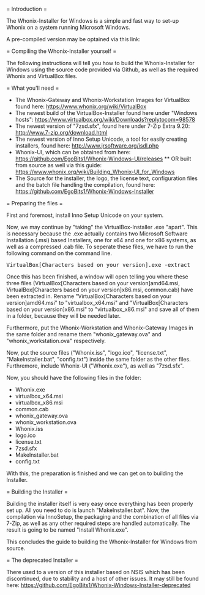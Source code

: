 = Introduction =

The Whonix-Installer for Windows is a simple and fast way to set-up Whonix on a system running Microsoft Windows.

A pre-compiled version may be optained via this link: 

= Compiling the Whonix-Installer yourself =

The following instructions will tell you how to build the Whonix-Installer for Windows using the source code provided via Github, as well as the required Whonix and VirtualBox files.

= What you'll need =

* The Whonix-Gateway and Whonix-Workstation Images for VirtualBox found here: https://www.whonix.org/wiki/VirtualBox
* The newest build of the VirtualBox-Installer found here under "Windows hosts": https://www.virtualbox.org/wiki/Downloads?replytocom=98578
* The newest version of "7zsd.sfx", found here under 7-Zip Extra 9.20: http://www.7-zip.org/download.html
* The newest version of Inno Setup Unicode, a tool for easily creating installers, found here: http://www.jrsoftware.org/isdl.php
* Whonix-UI, which can be obtained from here: https://github.com/EgoBits1/Whonix-Windows-UI/releases
** OR built from source as well via this guide: https://www.whonix.org/wiki/Building_Whonix-UI_for_Windows
* The Source for the installer, the logo, the license text, configuration files and the batch file handling the compilation, found here: https://github.com/EgoBits1/Whonix-Windows-Installer

= Preparing the files =

First and foremost, install Inno Setup Unicode on your system.

Now, we may continue by "taking" the VirtualBox-Installer .exe "apart". This is necessary because the .exe actually contains two Microsoft Software Installation (.msi) based Installers, one for x64 and one for x86 systems, as well as a compressed .cab file. To seperate these files, we have to run the following command on the command line.

<pre>
VirtualBox[Characters based on your version].exe -extract
</pre>

Once this has been finished, a window will open telling you where these three files (VirtualBox[Characters based on your version]amd64.msi, VirtualBox[Characters based on your version]x86.msi, common.cab) have been extracted in. Rename "VirtualBox[Characters based on your version]amd64.msi" to "virtualbox_x64.msi" and "VirtualBox[Characters based on your version]x86.msi" to "virtualbox_x86.msi" and save all of them in a folder, because they will be needed later.

Furthermore, put the Whonix-Workstation and Whonix-Gateway Images in the same folder and rename them "whonix_gateway.ova" and "whonix_workstation.ova" respectively.

Now, put the source files ("Whonix.iss", "logo.ico", "license.txt", "MakeInstaller.bat", "config.txt") inside the same folder as the other files. Furthremore, include Whonix-UI ("Whonix.exe"), as well as "7zsd.sfx".

Now, you should have the following files in the folder:

* Whonix.exe
* virtualbox_x64.msi
* virtualbox_x86.msi
* common.cab
* whonix_gateway.ova
* whonix_workstation.ova
* Whonix.iss
* logo.ico
* license.txt
* 7zsd.sfx
* MakeInstaller.bat
* config.txt

With this, the preparation is finished and we can get on to building the Installer.

= Building the Installer =

Building the installer itself is very easy once everything has been properly set up. All you need to do is launch "MakeInstaller.bat". Now, the compilation via InnoSetup, the packaging and the combination of all files via 7-Zip, as well as any other required steps are handled automatically. The result is going to be named "Install Whonix.exe".

This concludes the guide to building the Whonix-Installer for Windows from source.

= The deprecated Installer =

There used to a version of this installer based on NSIS which has been discontinued, due to stability and a host of other issues. It may still be found here: https://github.com/EgoBits1/Whonix-Windows-Installer-deprecated
